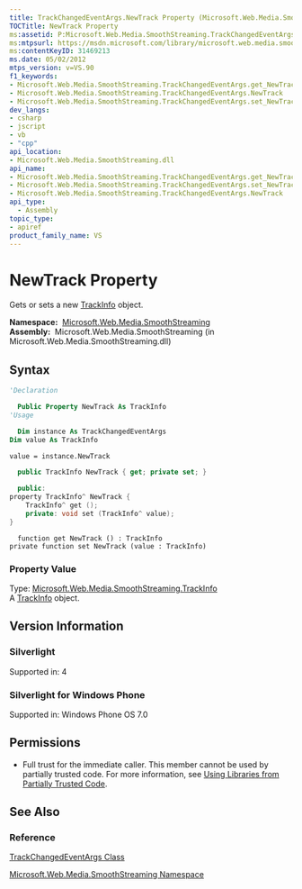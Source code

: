 ```yaml
---
title: TrackChangedEventArgs.NewTrack Property (Microsoft.Web.Media.SmoothStreaming)
TOCTitle: NewTrack Property
ms:assetid: P:Microsoft.Web.Media.SmoothStreaming.TrackChangedEventArgs.NewTrack
ms:mtpsurl: https://msdn.microsoft.com/library/microsoft.web.media.smoothstreaming.trackchangedeventargs.newtrack(v=VS.90)
ms:contentKeyID: 31469213
ms.date: 05/02/2012
mtps_version: v=VS.90
f1_keywords:
- Microsoft.Web.Media.SmoothStreaming.TrackChangedEventArgs.get_NewTrack
- Microsoft.Web.Media.SmoothStreaming.TrackChangedEventArgs.NewTrack
- Microsoft.Web.Media.SmoothStreaming.TrackChangedEventArgs.set_NewTrack
dev_langs:
- csharp
- jscript
- vb
- "cpp"
api_location:
- Microsoft.Web.Media.SmoothStreaming.dll
api_name:
- Microsoft.Web.Media.SmoothStreaming.TrackChangedEventArgs.get_NewTrack
- Microsoft.Web.Media.SmoothStreaming.TrackChangedEventArgs.set_NewTrack
- Microsoft.Web.Media.SmoothStreaming.TrackChangedEventArgs.NewTrack
api_type:
  - Assembly
topic_type:
- apiref
product_family_name: VS
---
```


# NewTrack Property

Gets or sets a new [TrackInfo](trackinfo-class-microsoft-web-media-smoothstreaming_1.md) object.

**Namespace:**  [Microsoft.Web.Media.SmoothStreaming](microsoft-web-media-smoothstreaming-namespace_1.md)  
**Assembly:**  Microsoft.Web.Media.SmoothStreaming (in Microsoft.Web.Media.SmoothStreaming.dll)

## Syntax

```vb
'Declaration

  Public Property NewTrack As TrackInfo
'Usage

  Dim instance As TrackChangedEventArgs
Dim value As TrackInfo

value = instance.NewTrack
```

```csharp
  public TrackInfo NewTrack { get; private set; }
```

```cpp
  public:
property TrackInfo^ NewTrack {
    TrackInfo^ get ();
    private: void set (TrackInfo^ value);
}
```

```jscript
  function get NewTrack () : TrackInfo
private function set NewTrack (value : TrackInfo)
```

### Property Value

Type: [Microsoft.Web.Media.SmoothStreaming.TrackInfo](trackinfo-class-microsoft-web-media-smoothstreaming_1.md)  
A [TrackInfo](trackinfo-class-microsoft-web-media-smoothstreaming_1.md) object.  

## Version Information

### Silverlight

Supported in: 4  

### Silverlight for Windows Phone

Supported in: Windows Phone OS 7.0  

## Permissions

  - Full trust for the immediate caller. This member cannot be used by partially trusted code. For more information, see [Using Libraries from Partially Trusted Code](https://msdn.microsoft.com/library/8skskf63).

## See Also

### Reference

[TrackChangedEventArgs Class](trackchangedeventargs-class-microsoft-web-media-smoothstreaming_1.md)

[Microsoft.Web.Media.SmoothStreaming Namespace](microsoft-web-media-smoothstreaming-namespace_1.md)

